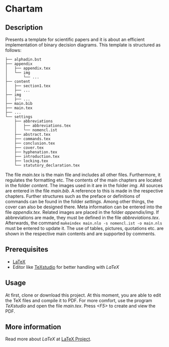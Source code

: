 Chartam
===============

## Description
Presents a template for scientific papers and it is about an efficient implementation of binary decision diagrams. This template is structured as follows:

```
├── alphadin.bst
├── appendix
│   ├── appendix.tex
│   └── img
│       └── ...
├── content
│   ├── section1.tex
│   ├── ...
├── img
│   ├── ...
├── main.bib
├── main.tex
├── ...
└── settings
    ├── abbreviations
    │   ├── abbreviations.tex
    │   └── nomencl.ist
    ├── abstract.tex
    ├── commands.tex
    ├── conclusion.tex
    ├── cover.tex
    ├── hyphenation.tex
    ├── introduction.tex
    ├── locking.tex
    └── statutory_declaration.tex
```

The file *main.tex* is the main file and includes all other files. Furthermore, it regulates the formatting etc. The contents of the main chapters are located in the folder *content*. The images used in it are in the folder *img*. All sources are entered in the file *main.bib*. A reference to this is made in the respective chapters. Further structures such as the preface or definitions of commands can be found in the folder *settings*. Among other things, the cover can also be designed there. Meta information can be entered into the file *appendix.tex*. Related images are placed in the folder *appendix/img*. If abbreviations are made, they must be defined in the file *abbreviations.tex*. Afterwards, the command `makeindex main.nlo -s nomencl.ist -o main.nls` must be entered to update it. The use of tables, pictures, quotations etc. are shown in the respective main contents and are supported by comments.

## Prerequisites

+ [LaTeX](https://www.latex-project.org)
+ Editor like [TeXstudio](https://www.texstudio.org) for better handling with *LaTeX*

## Usage
At first, clone or download this project. At this moment, you are able to edit the TeX files and compile it to PDF. For more comfort, use the program *TeXstudio* and open the file *main.tex*. Press *\<F5\>* to create and view the PDF.

## More information
Read more about *LaTeX* at [LaTeX Project](http://latex-project.org/guides/).
